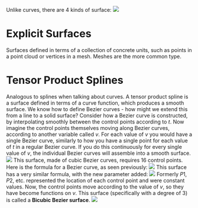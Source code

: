Unlike curves, there are 4 kinds of surface:
![](Pasted%20image%2020230929134030.png)
# Explicit Surfaces
Surfaces defined in terms of a collection of concrete units, such as points in a point cloud or vertices in a mesh. Meshes are the more common type.
# Tensor Product Splines
Analogous to splines when talking about curves. A tensor product spline is a surface defined in terms of a curve function, which produces a smooth surface.
We know how to define Bezier curves - how might we extend this from a line to a solid surface?
Consider how a Bezier curve is constructed, by interpolating smoothly between the control points according to $t$. Now imagine the control points themselves moving along Bezier curves, according to another variable called $v$. For each value of $v$ you would have a single Bezier curve, similarly to how you have a single point for each value of $t$ in a regular Bezier curve. If you do this continuously for every single value of $v$, the individual Bezier curves will assemble into a smooth surface.
![](Pasted%20image%2020230929134647.png)
This surface, made of cubic Bezier curves, requires 16 control points.
Here is the formula for a Bezier curve, as seen previously:
![](Pasted%20image%2020230929140040.png)
This surface has a very similar formula, with the new parameter added:
![](Pasted%20image%2020230929140126.png)
Formerly $P1$, $P2$, etc. represented the location of each control point and were constant values. Now, the control points move according to the value of $v$, so they have become functions on $v$.
This surface (specifically with a degree of 3) is called a **Bicubic Bezier surface**.
![](Pasted%20image%2020230929140345.png)
